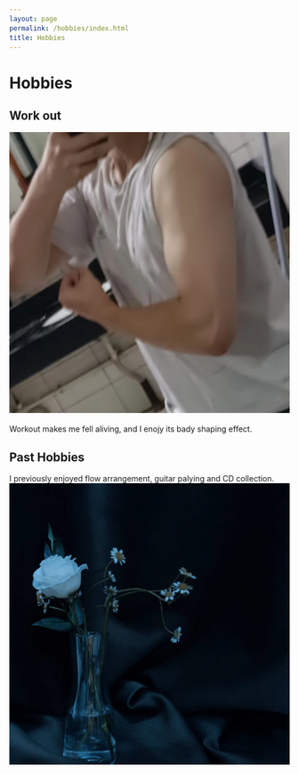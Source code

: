 ```yaml
---
layout: page
permalink: /hobbies/index.html
title: Hobbies
---
```


# Hobbies

## Work out 

<div class="third">
<img src="/images/workout1.jpg">
</div>
<br>Workout makes me fell aliving, and I enojy its bady shaping effect. 

## Past Hobbies

I previously enjoyed flow arrangement, guitar palying and CD collection. 
<img src="/images/flowerarrangement1.jpg">



